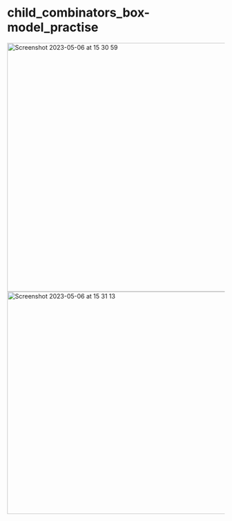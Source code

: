 # child_combinators_box-model_practise     

<img width="576" alt="Screenshot 2023-05-06 at 15 30 59" src="https://user-images.githubusercontent.com/92519494/236627395-d07c8930-bf3c-4e7e-b732-1af0d0e59876.png">     

<img width="515" alt="Screenshot 2023-05-06 at 15 31 13" src="https://user-images.githubusercontent.com/92519494/236627404-df984f78-5617-49e1-a8f2-e5927cb04e1c.png">

